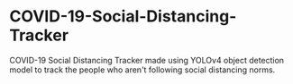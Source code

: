 # COVID-19-Social-Distancing-Tracker
COVID-19 Social Distancing Tracker made using YOLOv4 object detection model to track the people who aren't following social distancing norms.
